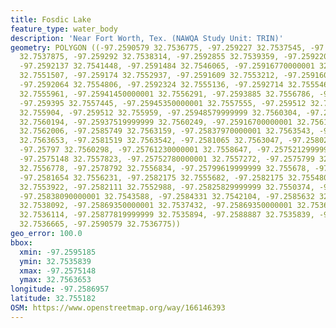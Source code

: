```yaml
---
title: Fosdic Lake
feature_type: water_body
description: 'Near Fort Worth, Tex. (NAWQA Study Unit: TRIN)'
geometry: POLYGON ((-97.2590579 32.7536775, -97.259227 32.7537545, -97.25927249999999
  32.7537875, -97.259292 32.7538314, -97.2592855 32.7539359, -97.2592203 32.7540238,
  -97.2592137 32.7541448, -97.2591484 32.7546065, -97.25916770000001 32.7550903, -97.2591936
  32.7551507, -97.259174 32.7552937, -97.2591609 32.7553212, -97.2591609 32.7553706,
  -97.2592064 32.7554806, -97.2592324 32.7555136, -97.2592714 32.7555466, -97.2594015
  32.7555961, -97.25941450000001 32.7556291, -97.2593885 32.7556786, -97.259382 32.7557225,
  -97.259395 32.7557445, -97.25945350000001 32.7557555, -97.259512 32.7558161, -97.2595185
  32.755904, -97.259512 32.755959, -97.25948579999999 32.7560304, -97.25940129999999
  32.7560194, -97.25937519999999 32.7560249, -97.25916700000001 32.7561183, -97.25887419999999
  32.7562006, -97.2585749 32.7563159, -97.25837970000001 32.7563543, -97.25819749999999
  32.7563653, -97.2581519 32.7563542, -97.2581065 32.7563047, -97.2580286 32.7561013,
  -97.25797 32.7560298, -97.25761230000001 32.7558647, -97.25752129999999 32.7558042,
  -97.2575148 32.7557823, -97.25752780000001 32.7557272, -97.2575799 32.7556888, -97.25767740000001
  32.7556778, -97.2578792 32.7556834, -97.25799619999999 32.755678, -97.2580679 32.7556615,
  -97.2581654 32.7556231, -97.2582175 32.7555682, -97.2582175 32.7554802, -97.25818510000001
  32.7553922, -97.2582111 32.7552988, -97.25825829999999 32.7550374, -97.258306 32.7547733,
  -97.25838090000001 32.7543588, -97.2584331 32.7542104, -97.2585632 32.7540345, -97.258674
  32.7538092, -97.25869350000001 32.7537432, -97.25869350000001 32.7536663, -97.2587391
  32.7536114, -97.25877819999999 32.7535894, -97.2588887 32.7535839, -97.25901880000001
  32.7536665, -97.2590579 32.7536775))
geo_error: 100.0
bbox:
  xmin: -97.2595185
  ymin: 32.7535839
  xmax: -97.2575148
  ymax: 32.7563653
longitude: -97.2586957
latitude: 32.755182
OSM: https://www.openstreetmap.org/way/166146393
---
```

